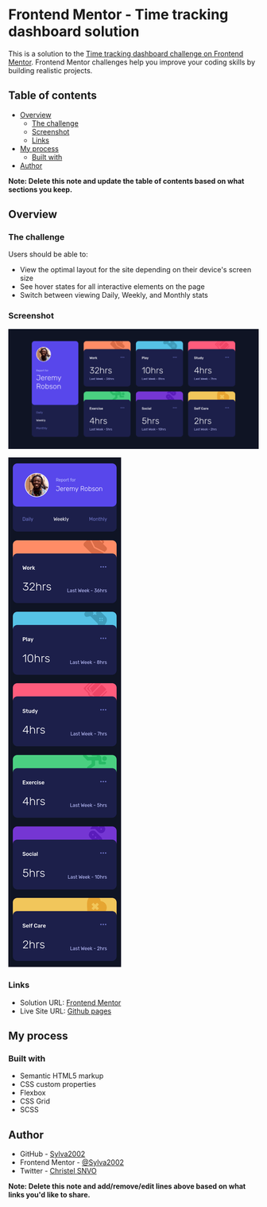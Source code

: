 # Frontend Mentor - Time tracking dashboard solution

This is a solution to the [Time tracking dashboard challenge on Frontend Mentor](https://www.frontendmentor.io/challenges/time-tracking-dashboard-UIQ7167Jw). Frontend Mentor challenges help you improve your coding skills by building realistic projects.

## Table of contents

- [Overview](#overview)
  - [The challenge](#the-challenge)
  - [Screenshot](#screenshot)
  - [Links](#links)
- [My process](#my-process)
  - [Built with](#built-with)
- [Author](#author)

**Note: Delete this note and update the table of contents based on what sections you keep.**

## Overview

### The challenge

Users should be able to:

- View the optimal layout for the site depending on their device's screen size
- See hover states for all interactive elements on the page
- Switch between viewing Daily, Weekly, and Monthly stats

### Screenshot

![dDesktop mode](./screenshot/desktop.png)

![Mobile mode](./screenshot/mobile.png)

### Links

- Solution URL: [Frontend Mentor](https://www.frontendmentor.io/solutions/time-tracking-dashboard-in-html-scss-and-js-yMmsgfrbWd)
- Live Site URL: [Github pages](https://sylva2002.github.io/time-tracking-dashboard-main/)

## My process

### Built with

- Semantic HTML5 markup
- CSS custom properties
- Flexbox
- CSS Grid
- SCSS

## Author

- GitHub - [Sylva2002](https://github.com/Sylva2002)
- Frontend Mentor - [@Sylva2002](https://www.frontendmentor.io/profile/Sylva2002)
- Twitter - [Christel SNVO](https://twitter.com/ChristelSnvo)

**Note: Delete this note and add/remove/edit lines above based on what links you'd like to share.**
